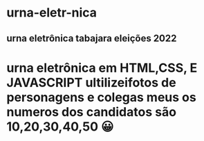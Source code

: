 # urna-eletr-nica

## urna eletrônica tabajara eleições 2022

# urna eletrônica em HTML,CSS, E JAVASCRIPT ultilizeifotos de personagens e colegas meus os numeros dos candidatos são 10,20,30,40,50 😀

